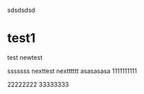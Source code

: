 


sdsdsdsd

# test1
test
newtest

sssssss
nexttest
nextttttt
asasasasa
1111111111

22222222
33333333
